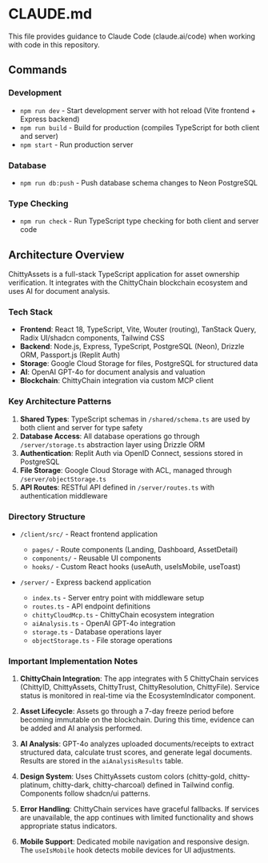 # CLAUDE.md

This file provides guidance to Claude Code (claude.ai/code) when working with code in this repository.

## Commands

### Development
- `npm run dev` - Start development server with hot reload (Vite frontend + Express backend)
- `npm run build` - Build for production (compiles TypeScript for both client and server)
- `npm start` - Run production server

### Database
- `npm run db:push` - Push database schema changes to Neon PostgreSQL

### Type Checking
- `npm run check` - Run TypeScript type checking for both client and server code

## Architecture Overview

ChittyAssets is a full-stack TypeScript application for asset ownership verification. It integrates with the ChittyChain blockchain ecosystem and uses AI for document analysis.

### Tech Stack
- **Frontend**: React 18, TypeScript, Vite, Wouter (routing), TanStack Query, Radix UI/shadcn components, Tailwind CSS
- **Backend**: Node.js, Express, TypeScript, PostgreSQL (Neon), Drizzle ORM, Passport.js (Replit Auth)
- **Storage**: Google Cloud Storage for files, PostgreSQL for structured data
- **AI**: OpenAI GPT-4o for document analysis and valuation
- **Blockchain**: ChittyChain integration via custom MCP client

### Key Architecture Patterns

1. **Shared Types**: TypeScript schemas in `/shared/schema.ts` are used by both client and server for type safety
2. **Database Access**: All database operations go through `/server/storage.ts` abstraction layer using Drizzle ORM
3. **Authentication**: Replit Auth via OpenID Connect, sessions stored in PostgreSQL
4. **File Storage**: Google Cloud Storage with ACL, managed through `/server/objectStorage.ts`
5. **API Routes**: RESTful API defined in `/server/routes.ts` with authentication middleware

### Directory Structure

- `/client/src/` - React frontend application
  - `pages/` - Route components (Landing, Dashboard, AssetDetail)
  - `components/` - Reusable UI components
  - `hooks/` - Custom React hooks (useAuth, useIsMobile, useToast)
  
- `/server/` - Express backend application
  - `index.ts` - Server entry point with middleware setup
  - `routes.ts` - API endpoint definitions
  - `chittyCloudMcp.ts` - ChittyChain ecosystem integration
  - `aiAnalysis.ts` - OpenAI GPT-4o integration
  - `storage.ts` - Database operations layer
  - `objectStorage.ts` - File storage operations

### Important Implementation Notes

1. **ChittyChain Integration**: The app integrates with 5 ChittyChain services (ChittyID, ChittyAssets, ChittyTrust, ChittyResolution, ChittyFile). Service status is monitored in real-time via the EcosystemIndicator component.

2. **Asset Lifecycle**: Assets go through a 7-day freeze period before becoming immutable on the blockchain. During this time, evidence can be added and AI analysis performed.

3. **AI Analysis**: GPT-4o analyzes uploaded documents/receipts to extract structured data, calculate trust scores, and generate legal documents. Results are stored in the `aiAnalysisResults` table.

4. **Design System**: Uses ChittyAssets custom colors (chitty-gold, chitty-platinum, chitty-dark, chitty-charcoal) defined in Tailwind config. Components follow shadcn/ui patterns.

5. **Error Handling**: ChittyChain services have graceful fallbacks. If services are unavailable, the app continues with limited functionality and shows appropriate status indicators.

6. **Mobile Support**: Dedicated mobile navigation and responsive design. The `useIsMobile` hook detects mobile devices for UI adjustments.
